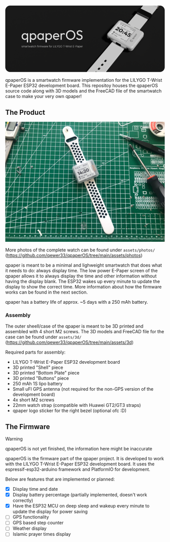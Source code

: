 ![banner](assets/qpaper_banner.png)

qpaperOS is a smartwatch firmware implementation for the LILYGO T-Wrist E-Paper ESP32 development board. This repositoy houses the qpaperOS source code along with 3D models and the FreeCAD file of the smartwatch case to make your very own qpaper!

## The Product

![screenshot](assets/qpaper_screenshot.jpeg)

More photos of the complete watch can be found under `assets/photos/` (https://github.com/qewer33/qpaperOS/tree/main/assets/photos)

qpaper is meant to be a minimal and lighweight smartwatch that does what it needs to do: always display time. The low power E-Paper screen of the qpaper allows it to always display the time and other information without having the display blank. The ESP32 wakes up every minute to update the display to show the correct time. More information about how the firmware works can be found in the next section.

qpaper has a battery life of approx. ~5 days with a 250 mAh battery.

### Assembly

The outer sheell/case of the qpaper is meant to be 3D printed and assembled with 4 short M2 screws. The 3D models and FreeCAD file for the case can be found under `assets/3d/` (https://github.com/qewer33/qpaperOS/tree/main/assets/3d)

Required parts for assembly:
- LILYGO T-Wrist E-Paper ESP32 development board
- 3D printed "Shell" piece
- 3D printed "Bottom Plate" piece
- 3D printed "Buttons" piece
- 250 mAh 1S lipo battery
- Small uFl GPS antenna (not required for the non-GPS version of the development board)
- 4x short M2 screws
- 22mm watch strap (compatible with Huawei GT2/GT3 straps)
- qpaper logo sticker for the right bezel (optional ofc :D)

## The Firmware

> [!WARNING]  
> qpaperOS is not yet finished, the information here might be inaccurate

qpaperOS is the firmware part of the qpaper project. It is developed to work with the LILYGO T-Wrist E-Paper ESP32 development board. It uses the espressif-esp32-arduino framework and PlatformIO for development.

Below are features that are implemented or planned:

- [x] Display time and date
- [x] Display battery percentage (partially implemented, doesn't work correctly)
- [x] Have the ESP32 MCU on deep sleep and wakeup every minute to update the display for power saving
- [ ] GPS functionality
- [ ] GPS based step counter
- [ ] Weather display
- [ ] Islamic prayer times display